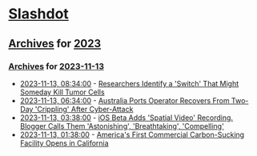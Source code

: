 # [Slashdot](../../../README.md)

## [Archives](../../index.md) for [2023](../index.md)

### [Archives](../../index.md) for [2023-11-13](index.md)

* [2023-11-13, 08:34:00](https://science.slashdot.org/story/23/11/13/0452226/researchers-identify-a-switch-that-might-someday-kill-tumor-cells?utm_source=rss1.0mainlinkanon&utm_medium=feed) - [Researchers Identify a 'Switch' That Might Someday Kill Tumor Cells](https://science.slashdot.org/story/23/11/13/0452226/researchers-identify-a-switch-that-might-someday-kill-tumor-cells?utm_source=rss1.0mainlinkanon&utm_medium=feed)
* [2023-11-13, 06:34:00](https://slashdot.org/story/23/11/13/0543247/australia-ports-operator-recovers-from-two-day-crippling-after-cyber-attack?utm_source=rss1.0mainlinkanon&utm_medium=feed) - [Australia Ports Operator Recovers From Two-Day 'Crippling' After Cyber-Attack](https://slashdot.org/story/23/11/13/0543247/australia-ports-operator-recovers-from-two-day-crippling-after-cyber-attack?utm_source=rss1.0mainlinkanon&utm_medium=feed)
* [2023-11-13, 03:38:00](https://apple.slashdot.org/story/23/11/13/0243254/ios-beta-adds-spatial-video-recording-blogger-calls-them-astonishing-breathtaking-compelling?utm_source=rss1.0mainlinkanon&utm_medium=feed) - [iOS Beta Adds 'Spatial Video' Recording. Blogger Calls Them 'Astonishing', 'Breathtaking', 'Compelling'](https://apple.slashdot.org/story/23/11/13/0243254/ios-beta-adds-spatial-video-recording-blogger-calls-them-astonishing-breathtaking-compelling?utm_source=rss1.0mainlinkanon&utm_medium=feed)
* [2023-11-13, 01:38:00](https://news.slashdot.org/story/23/11/13/0135203/americas-first-commercial-carbon-sucking-facility-opens-in-california?utm_source=rss1.0mainlinkanon&utm_medium=feed) - [America's First Commercial Carbon-Sucking Facility Opens in California](https://news.slashdot.org/story/23/11/13/0135203/americas-first-commercial-carbon-sucking-facility-opens-in-california?utm_source=rss1.0mainlinkanon&utm_medium=feed)
